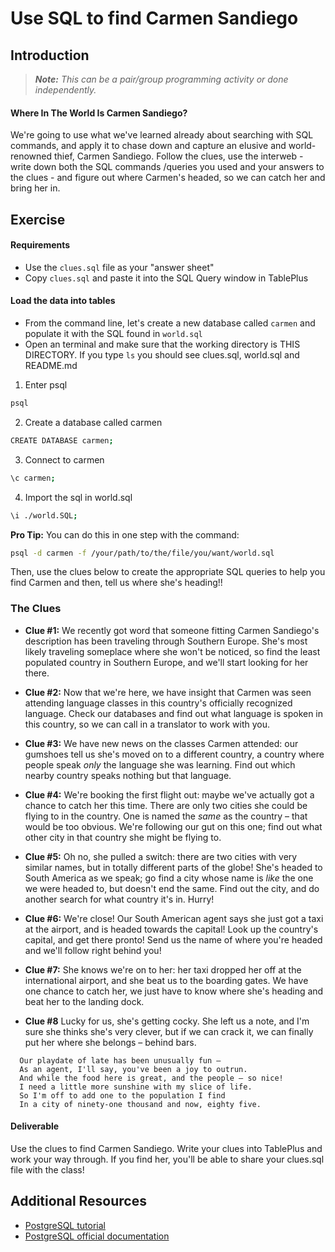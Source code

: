 # Use SQL to find Carmen Sandiego

## Introduction

> **_Note:_** _This can be a pair/group programming activity or done independently._

#### Where In The World Is Carmen Sandiego?

We're going to use what we've learned already about searching with SQL commands, and apply it to chase down and capture an elusive and world-renowned thief, Carmen Sandiego. Follow the clues, use the interweb - write down both the SQL commands /queries you used and your answers to the clues - and figure out where Carmen's headed, so we can catch her and bring her in.

## Exercise

#### Requirements

- Use the `clues.sql` file as your "answer sheet"
- Copy `clues.sql` and paste it into the SQL Query window in TablePlus

#### Load the data into tables

- From the command line, let's create a new database called `carmen` and populate it with the SQL found in `world.sql`
- Open an terminal and make sure that the working directory is THIS DIRECTORY. If you type `ls` you should see clues.sql, world.sql and README.md

1. Enter psql

```bash
psql
```

2. Create a database called carmen

```bash
CREATE DATABASE carmen;
```

3. Connect to carmen

```bash
\c carmen;
```

4. Import the sql in world.sql

```bash
\i ./world.SQL;
```

**Pro Tip:** You can do this in one step with the command:

```bash
psql -d carmen -f /your/path/to/the/file/you/want/world.sql
```

Then, use the clues below to create the appropriate SQL queries to help you find Carmen and then, tell us where she's heading!!

### The Clues

- **Clue #1:** We recently got word that someone fitting Carmen Sandiego's description has been traveling through Southern Europe. She's most likely traveling someplace where she won't be noticed, so find the least populated country in Southern Europe, and we'll start looking for her there.

- **Clue #2:** Now that we're here, we have insight that Carmen was seen attending language classes in this country's officially recognized language. Check our databases and find out what language is spoken in this country, so we can call in a translator to work with you.

- **Clue #3:** We have new news on the classes Carmen attended: our gumshoes tell us she's moved on to a different country, a country where people speak _only_ the language she was learning. Find out which nearby country speaks nothing but that language.

- **Clue #4:** We're booking the first flight out: maybe we've actually got a chance to catch her this time. There are only two cities she could be flying to in the country. One is named the _same_ as the country – that would be too obvious. We're following our gut on this one; find out what other city in that country she might be flying to.

- **Clue #5:** Oh no, she pulled a switch: there are two cities with very similar names, but in totally different parts of the globe! She's headed to South America as we speak; go find a city whose name is _like_ the one we were headed to, but doesn't end the same. Find out the city, and do another search for what country it's in. Hurry!

- **Clue #6:** We're close! Our South American agent says she just got a taxi at the airport, and is headed towards the capital! Look up the country's capital, and get there pronto! Send us the name of where you're headed and we'll follow right behind you!

- **Clue #7:** She knows we're on to her: her taxi dropped her off at the international airport, and she beat us to the boarding gates. We have one chance to catch her, we just have to know where she's heading and beat her to the landing dock.

- **Clue #8** Lucky for us, she's getting cocky. She left us a note, and I'm sure she thinks she's very clever, but if we can crack it, we can finally put her where she belongs – behind bars.

```
  Our playdate of late has been unusually fun –
  As an agent, I'll say, you've been a joy to outrun.
  And while the food here is great, and the people – so nice!
  I need a little more sunshine with my slice of life.
  So I'm off to add one to the population I find
  In a city of ninety-one thousand and now, eighty five.
```

#### Deliverable

Use the clues to find Carmen Sandiego.
Write your clues into TablePlus and work your way through.
If you find her, you'll be able to share your clues.sql file with the class!

## Additional Resources

- [PostgreSQL tutorial](http://www.tutorialspoint.com/postgresql/)
- [PostgreSQL official documentation](http://www.postgresql.org/docs/)
